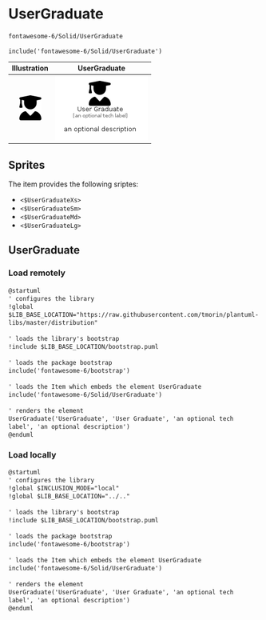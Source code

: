 # UserGraduate


```text
fontawesome-6/Solid/UserGraduate
```

```text
include('fontawesome-6/Solid/UserGraduate')
```



| Illustration | UserGraduate |
| :---: | :---: |
| ![illustration for Illustration](../../fontawesome-6/Solid/UserGraduate.png) | ![illustration for UserGraduate](../../fontawesome-6/Solid/UserGraduate.Local.png) |



## Sprites
The item provides the following sriptes:

- `<$UserGraduateXs>`
- `<$UserGraduateSm>`
- `<$UserGraduateMd>`
- `<$UserGraduateLg>`





## UserGraduate

### Load remotely
```plantuml
@startuml
' configures the library
!global $LIB_BASE_LOCATION="https://raw.githubusercontent.com/tmorin/plantuml-libs/master/distribution"

' loads the library's bootstrap
!include $LIB_BASE_LOCATION/bootstrap.puml

' loads the package bootstrap
include('fontawesome-6/bootstrap')

' loads the Item which embeds the element UserGraduate
include('fontawesome-6/Solid/UserGraduate')

' renders the element
UserGraduate('UserGraduate', 'User Graduate', 'an optional tech label', 'an optional description')
@enduml
```

### Load locally
```plantuml
@startuml
' configures the library
!global $INCLUSION_MODE="local"
!global $LIB_BASE_LOCATION="../.."

' loads the library's bootstrap
!include $LIB_BASE_LOCATION/bootstrap.puml

' loads the package bootstrap
include('fontawesome-6/bootstrap')

' loads the Item which embeds the element UserGraduate
include('fontawesome-6/Solid/UserGraduate')

' renders the element
UserGraduate('UserGraduate', 'User Graduate', 'an optional tech label', 'an optional description')
@enduml
```

